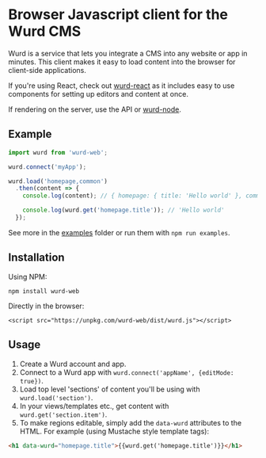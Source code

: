 # Browser Javascript client for the Wurd CMS
Wurd is a service that lets you integrate a CMS into any website or app in minutes.  This client makes it easy to load content into the browser for client-side applications.

If you're using React, check out [wurd-react](https://github.com/wurdcms/wurd-react) as it includes easy to use components for setting up editors and content at once.

If rendering on the server, use the API or [wurd-node](https://github.com/wurdcms/wurd-node-v3).


## Example
```javascript
import wurd from 'wurd-web';

wurd.connect('myApp');

wurd.load('homepage,common')
  .then(content => {
    console.log(content); // { homepage: { title: 'Hello world' }, common: {...} }

    console.log(wurd.get('homepage.title')); // 'Hello world'
  });
```

See more in the [examples](https://github.com/wurdcms/wurd-web/tree/master/examples) folder or run them with `npm run examples`.


## Installation
Using NPM:
```
npm install wurd-web
```

Directly in the browser:
```
<script src="https://unpkg.com/wurd-web/dist/wurd.js"></script>
```

## Usage
1. Create a Wurd account and app.
2. Connect to a Wurd app with `wurd.connect('appName', {editMode: true})`. 
3. Load top level 'sections' of content you'll be using with `wurd.load('section')`.
4. In your views/templates etc., get content with `wurd.get('section.item')`.
5. To make regions editable, simply add the `data-wurd` attributes to the HTML.  For example (using Mustache style template tags):

```html
<h1 data-wurd="homepage.title">{{wurd.get('homepage.title')}}</h1>
```
